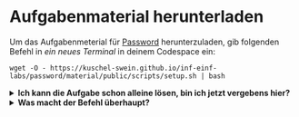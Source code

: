 # Aufgabenmaterial herunterladen

Um das Aufgabenmeterial für [Password](../) herunterzuladen, gib folgenden Befehl in _ein neues Terminal_ in deinem Codespace ein:

```
wget -O - https://kuschel-swein.github.io/inf-einf-labs/password/material/public/scripts/setup.sh | bash
```

<details>
    <summary style="font-weight: bold">Ich kann die Aufgabe schon alleine lösen, bin ich jetzt vergebens hier?</summary>
    Nein! Ihr könnt gerne aufpassen, dass ich keinen Fehler mache und ggf. euren eigenen Code verbessern.

</details>

<details>
    <summary style="font-weight: bold">Was macht der Befehl überhaupt?</summary>
    Dieser Befehl lädt Code herunter und führt diesen direkt aus, sodass für euch komfortabel ein weiteres ZIP-Archiv heruntergeladen und gleich entpackt wird. All das wird anschließend wieder aufgeräumt.
</details>
